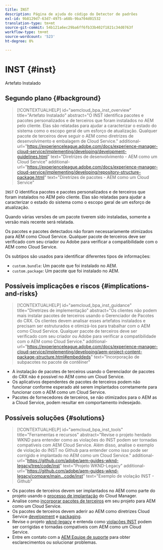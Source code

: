 ```yaml
---
title: INST
description: Página de ajuda do código do Detector de padrões
exl-id: 9b8129d7-63d7-4975-a68b-9ba704d01532
translation-type: tm+mt
source-git-commit: 54b121a6ec29ba6ff6fb33b402f1821c34d0763f
workflow-type: tm+mt
source-wordcount: '523'
ht-degree: 0%

---
```


# INST {#inst}

Artefato Instalado

## Segundo plano {#background}

>[!CONTEXTUALHELP]
>id="aemcloud_bpa_inst_overview"
>title="Artefato Instalado"
>abstract="O INST identifica pacotes e pacotes personalizados e de terceiros que foram instalados no AEM pelo cliente. Elas são relatadas para ajudar a caracterizar o estado do sistema como o escopo geral de um esforço de atualização. Qualquer pacote de terceiros deve seguir o AEM como diretrizes de desenvolvimento e embalagem de Cloud Service."
>additional-url="https://experienceleague.adobe.com/docs/experience-manager-cloud-service/implementing/developing/development-guidelines.html" text="Diretrizes de desenvolvimento - AEM como um Cloud Service"
>additional-url="https://experienceleague.adobe.com/docs/experience-manager-cloud-service/implementing/developing/repository-structure-package.html" text="Diretrizes de pacotes - AEM como um Cloud Service"

`INST` O identifica pacotes e pacotes personalizados e de terceiros que foram instalados no AEM pelo cliente. Elas são relatadas para ajudar a caracterizar o estado do sistema como o escopo geral de um esforço de atualização.

Quando várias versões de um pacote tiverem sido instaladas, somente a versão mais recente será relatada.

Os pacotes e pacotes detectados não foram necessariamente otimizados para AEM como Cloud Service. Qualquer pacote de terceiros deve ser verificado com seu criador ou Adobe para verificar a compatibilidade com o AEM como Cloud Service.

Os subtipos são usados para identificar diferentes tipos de informações:

* `custom.bundle`: Um pacote que foi instalado no AEM.
* `custom.package`: Um pacote que foi instalado no AEM.

## Possíveis implicações e riscos {#implications-and-risks}

>[!CONTEXTUALHELP]
>id="aemcloud_bpa_inst_guidance"
>title="Diretrizes de implementação"
>abstract="Os clientes não podem mais instalar pacotes de terceiros usando o Gerenciador de Pacotes do CRX. Os clientes devem analisar esses artefatos instalados e precisam ser estruturados e otimizá-los para trabalhar com o AEM como Cloud Service. Qualquer pacote de terceiros deve ser verificado com seu criador ou Adobe para verificar a compatibilidade com o AEM como Cloud Service."
>additional-url="https://experienceleague.adobe.com/docs/experience-manager-cloud-service/implementing/developing/aem-project-content-package-structure.html#embeddeds" text="Incorporação de subpacotes no pacote de contêiner"


* A instalação de pacotes de terceiros usando o Gerenciador de pacotes do CRX não é possível no AEM como um Cloud Service.
* Os aplicativos dependentes de pacotes de terceiros podem não funcionar conforme esperado até serem implantados corretamente para funcionar com o AEM como um Cloud Service.
* Pacotes de fornecedores de terceiros, se não otimizados para o AEM as a Cloud Service, podem resultar em comportamento indesejado.

## Possíveis soluções {#solutions}

>[!CONTEXTUALHELP]
>id="aemcloud_bpa_inst_tools"
>title="Ferramentas e recursos"
>abstract="Revise o projeto herdado WKND para entender como as violações do INST podem ser tornadas compatíveis com AEM Cloud Service. Além disso, analise o exemplo de violação do INST no Github para entender como isso pode ser corrigido e implantado no AEM como um Cloud Service."
>additional-url="https://github.com/adobe/aem-guides-wknd-legacy/tree/code/inst" text="Projeto WKND-Legacy"
>additional-url="https://github.com/adobe/aem-guides-wknd-legacy/compare/main...code/inst" text="Exemplo de violação INST - Github"

* Os pacotes de terceiros devem ser implantados no AEM como parte do projeto usando o [processo de implantação](https://experienceleague.adobe.com/docs/experience-manager-cloud-service/implementing/using-cloud-manager/deploy-code.html#deployment-process) do Cloud Manager.
* Analise como [incorporar pacotes de terceiros](https://experienceleague.adobe.com/docs/experience-manager-cloud-service/implementing/developing/aem-project-content-package-structure.html#embedding-3rd-party-packages) em seu projeto para AEM como um Cloud Service.
* Os pacotes de terceiros devem aderir ao AEM como diretrizes Cloud Service [development](https://experienceleague.adobe.com/docs/experience-manager-cloud-service/implementing/developing/development-guidelines.html) e [packaging](https://experienceleague.adobe.com/docs/experience-manager-cloud-service/implementing/developing/repository-structure-package.html).
* Revise o projeto [wknd-legacy](https://github.com/adobe/aem-guides-wknd-legacy/tree/code/inst) e entenda como [violações INST](https://github.com/adobe/aem-guides-wknd-legacy/compare/main...code/inst) podem ser corrigidas e tornadas compatíveis com AEM como um Cloud Service.
* Entre em contato com a [AEM Equipe de suporte](https://helpx.adobe.com/enterprise/using/support-for-experience-cloud.html) para obter esclarecimentos ou solucionar problemas.
